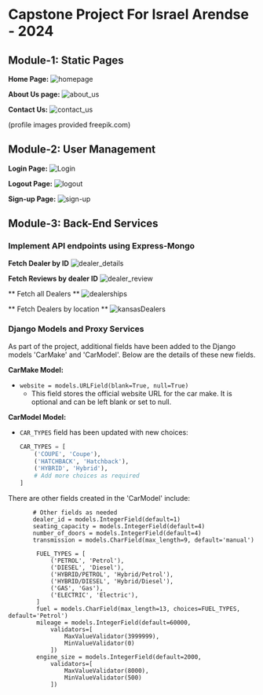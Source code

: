 # Capstone Project For Israel Arendse - 2024


## Module-1: Static Pages

**Home Page:**
![homepage](https://github.com/user-attachments/assets/06315162-1cd5-40a4-ae09-ffc3a11cb226)

**About Us page:**
![about_us](https://github.com/user-attachments/assets/1b03d496-48b2-432a-9348-a10f6c7848b4)

**Contact Us:**
![contact_us](https://github.com/user-attachments/assets/cbbc8458-fe12-44df-b48e-64784a4a89db)


(profile images provided freepik.com)


## Module-2: User Management

**Login Page:**
![Login](https://github.com/user-attachments/assets/e7d64ced-e780-4fa7-a2ea-78249bba1047)

**Logout Page:**
![logout](https://github.com/user-attachments/assets/b0201008-55a2-423f-ab44-b0ad19065518)

**Sign-up Page:**
![sign-up](https://github.com/user-attachments/assets/00434229-e72f-4321-8c4b-02020e0d34bf)


## Module-3: Back-End Services

### Implement API endpoints using Express-Mongo

**Fetch Dealer by ID**
![dealer_details](https://github.com/user-attachments/assets/1028bf70-80a5-42ae-910e-877c7ea2f947)

**Fetch Reviews by dealer ID**
![dealer_review](https://github.com/user-attachments/assets/741e7626-8499-4ff2-8e89-9be20f6b5745)

** Fetch all Dealers **
![dealerships](https://github.com/user-attachments/assets/5838e850-9a10-479d-b086-4adaaacc0a65)

** Fetch Dealers by location **
![kansasDealers](https://github.com/user-attachments/assets/efda8b58-b4bc-4040-9cca-ba5631778af9)

### Django Models and Proxy Services

As part of the project, additional fields have been added to the Django models 'CarMake' and 'CarModel'. Below are the details of these new fields.

**CarMake Model:**
- `website = models.URLField(blank=True, null=True)`
  - This field stores the official website URL for the car make. It is optional and can be left blank or set to null.

**CarModel Model:**
- `CAR_TYPES` field has been updated with new choices:
  ```python
  CAR_TYPES = [
      ('COUPE', 'Coupe'),
      ('HATCHBACK', 'Hatchback'),
      ('HYBRID', 'Hybrid'),
      # Add more choices as required
  ]

There are other fields created in the 'CarModel' include:

```
       # Other fields as needed
       dealer_id = models.IntegerField(default=1)
       seating_capacity = models.IntegerField(default=4)
       number_of_doors = models.IntegerField(default=4)
       transmission = models.CharField(max_length=9, default='manual')

        FUEL_TYPES = [
            ('PETROL', 'Petrol'),
            ('DIESEL', 'Diesel'),
            ('HYBRID/PETROL', 'Hybrid/Petrol'),
            ('HYBRID/DIESEL', 'Hybrid/Diesel'),
            ('GAS', 'Gas'),
            ('ELECTRIC', 'Electric'),
        ]
        fuel = models.CharField(max_length=13, choices=FUEL_TYPES, default='Petrol')
        mileage = models.IntegerField(default=60000,
            validators=[
                MaxValueValidator(3999999),
                MinValueValidator(0)
            ])
        engine_size = models.IntegerField(default=2000,
            validators=[
                MaxValueValidator(8000),
                MinValueValidator(500)
            ])
```
